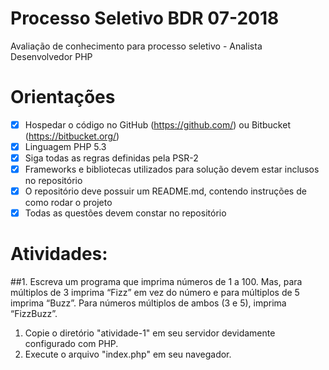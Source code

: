 # Processo Seletivo BDR 07-2018
Avaliação de conhecimento para processo seletivo - Analista Desenvolvedor PHP

# Orientações
- [x] Hospedar o código no GitHub (https://github.com/) ou Bitbucket (https://bitbucket.org/)
- [x] Linguagem PHP 5.3
- [x] Siga todas as regras definidas pela PSR-2
- [x] Frameworks e bibliotecas utilizados para solução devem estar inclusos no repositório
- [x] O repositório deve possuir um README.md, contendo instruções de como rodar o projeto
- [x] Todas as questões devem constar no repositório

# Atividades:
##1. Escreva um programa que imprima números de 1 a 100. Mas, para múltiplos de 3 imprima “Fizz” em vez do número e para múltiplos de 5 imprima “Buzz”. Para números múltiplos de ambos (3 e 5), imprima “FizzBuzz”.

1. Copie o diretório "atividade-1" em seu servidor devidamente configurado com PHP.
2. Execute o arquivo "index.php" em seu navegador.
